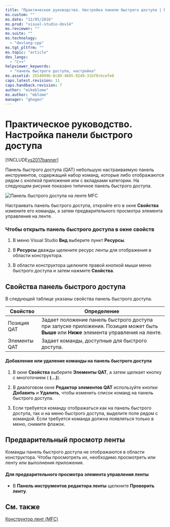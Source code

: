 ```yaml
---
title: "Практическое руководство. Настройка панели быстрого доступа | Microsoft Docs"
ms.custom: ""
ms.date: "12/05/2016"
ms.prod: "visual-studio-dev14"
ms.reviewer: ""
ms.suite: ""
ms.technology: 
  - "devlang-cpp"
ms.tgt_pltfrm: ""
ms.topic: "article"
dev_langs: 
  - "C++"
helpviewer_keywords: 
  - "панель быстрого доступа, настройка"
ms.assetid: 2554099b-0c89-4605-9249-31bf9cbcefe0
caps.latest.revision: 11
caps.handback.revision: 7
author: "mikeblome"
ms.author: "mblome"
manager: "ghogen"
---
```

# Практическое руководство. Настройка панели быстрого доступа
[!INCLUDE[vs2017banner](../assembler/inline/includes/vs2017banner.md)]

Панель быстрого доступа \(QAT\) небольшую настраиваемую панель инструментов, содержащий набор команд, которые либо отображаются рядом с кнопкой приложения или с вкладками категории.  На следующем рисунке показано типичное панель быстрого доступа.  
  
 ![Панель быстрого доступа на ленте MFC](../mfc/media/quick_access_toolbar.png "Quick\_Access\_Toolbar")  
  
 Настраивать панель быстрого доступа, откройте его в окне **Свойства** измените его команды, а затем предварительного просмотра элемента управления на ленте.  
  
### Чтобы открыть панель быстрого доступа в окне свойств  
  
1.  В меню Visual Studio **Вид** выберите пункт **Ресурсы**.  
  
2.  В **Ресурсы** дважды щелкните ресурс ленты для отображения в области конструктора.  
  
3.  В области конструктора щелкните правой кнопкой мыши меню быстрого доступа и затем нажмите **Свойства**.  
  
## Свойства панель быстрого доступа  
 В следующей таблице указаны свойства панель быстрого доступа.  
  
|Свойство|Определение|  
|--------------|-----------------|  
|Позиция QAT|Задает положение панель быстрого доступа при запуске приложения.  Позиция может быть **Выше** или **Ниже** элемента управления на ленте.|  
|Элементы QAT|Задает команды, доступные для быстрого доступа.|  
  
#### Добавление или удаление команды на панель быстрого доступа  
  
1.  В окне **Свойства** выберите **Элементы QAT**, а затем щелкает кнопку с многоточием \( **\(...\)**\).  
  
2.  В диалоговом окне **Редактор элементов QAT** используйте кнопки **Добавить** и **Удалить**, чтобы изменить список команд на панель быстрого доступа.  
  
3.  Если требуется команду отображаться как на панель быстрого доступа, так и на меню быстрого доступа, выделите поле рядом с командой.  Если требуется команда должна появляться только в меню, снимите флажок.  
  
## Предварительный просмотр ленты  
 Команды панель быстрого доступа не отображаются в области конструктора.  Чтобы просмотреть их, необходимо просмотреть или ленту или выполнения приложения.  
  
#### Для предварительного просмотра элемента управления ленты  
  
-   В **Панель инструментов редактора ленты** щелкните **Проверить ленту**.  
  
## См. также  
 [Конструктор лент \(MFC\)](../mfc/ribbon-designer-mfc.md)